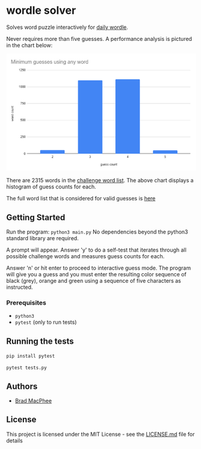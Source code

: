 # wordle solver

Solves word puzzle interactively for [daily wordle](https://www.powerlanguage.co.uk/wordle/).

Never requires more than five guesses.  A performance analysis is pictured in the chart below:

![results chart](README.d/chart.png)

There are 2315 words in the [challenge word list](possible.txt).  The above chart displays a histogram
of guess counts for each.

The full word list that is considered for valid guesses is [here](wordle.txt)


## Getting Started

Run the program: `python3 main.py`
No dependencies beyond the python3 standard library are required.

A prompt will appear.  Answer 'y' to do a self-test that iterates through all possible challenge words 
and measures guess counts for each.

Answer 'n' or hit enter to proceed to interactive guess mode.  The program will give you a guess and you
must enter the resulting color sequence of black (grey), orange and green using a sequence of five 
characters as instructed.


### Prerequisites

* `python3`
* `pytest` (only to run tests)


## Running the tests

`pip install pytest`

`pytest tests.py`


## Authors

* [Brad MacPhee](https://github.com/bmacphee/)


## License

This project is licensed under the MIT License - see the [LICENSE.md](LICENSE.md) file for details
